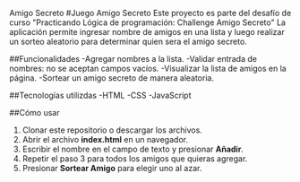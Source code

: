 <hi> Amigo Secreto </h1>
#Juego Amigo Secreto
Este proyecto es parte del desafío de curso "Practicando Lógica de programación: Challenge Amigo Secreto"
La aplicación permite ingresar nombre de amigos en una lista y luego realizar un sorteo aleatorio para determinar quien sera el amigo secreto.

##Funcionalidades
-Agregar nombres a la lista.
-Validar entrada de nombres: no se aceptan campos vacíos.
-Visualizar la lista de amigos en la página.
-Sortear un amigo secreto de manera aleatoria.

##Tecnologías utilizdas
-HTML
-CSS
-JavaScript

##Cómo usar
1. Clonar este repositorio o descargar los archivos.
2. Abrir el archivo **index.html** en un navegador.
3. Escribir el nombre en el campo de texto y presionar **Añadir**.
4. Repetir el paso 3 para todos los amigos que quieras agregar.
5. Presionar **Sortear Amigo** para elegir uno al azar.
